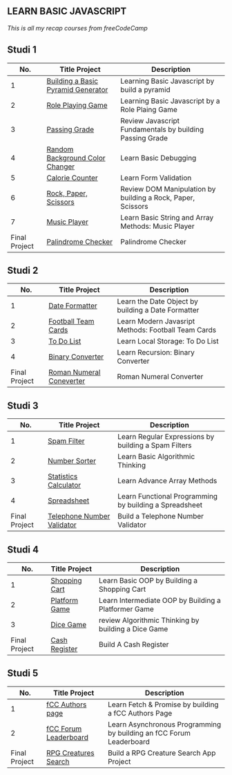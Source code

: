 ## LEARN BASIC JAVASCRIPT 
*This is all my recap courses from freeCodeCamp*

## Studi 1

| No. | Title Project | Description |
| --- | ------------- | ----------- |
| 1 | [Building a Basic Pyramid Generator](https://github.com/msalmanrafadhlih/javascriptLearning/blob/main/pyramid.js) | Learning Basic Javascript by build a pyramid |
| 2 | [Role Playing Game](https://github.com/msalmanrafadhlih/javascriptLearning/blob/main/Role%20Playing%20Game/RPG.png) | Learning Basic Javascript by a Role Plaing Game |
| 3 | [Passing Grade](https://github.com/msalmanrafadhlih/javascriptLearning/blob/main/Passing%20Grade/passingGrade.js) | Review Javascript Fundamentals by building Passing Grade |
| 4 | [Random Background Color Changer](https://github.com/msalmanrafadhlih/javascriptLearning/blob/main/Random%20Color%20Changer/gallery.gif) | Learn Basic Debugging |
| 5 | [Calorie Counter](https://github.com/msalmanrafadhlih/javascriptLearning/blob/main/Calorie%20Counter/calorieCounter.gif) | Learn Form Validation |
| 6 | [Rock, Paper, Scissors](https://github.com/msalmanrafadhlih/javascriptLearning/blob/main/Rock%20Paper%20Scissors/RPSgame.png) | Review DOM Manipulation by building a Rock, Paper, Scissors |
| 7 | [Music Player](https://github.com/msalmanrafadhlih/javascriptLearning/blob/main/Music%20Player/musicPlayer.png) | Learn Basic String and Array Methods: Music Player |
| Final Project | [Palindrome Checker](https://github.com/msalmanrafadhlih/javascriptLearning/blob/main/Palindrome%20Checker/Palindrome.png) | Palindrome Checker |

## Studi 2

| No. | Title Project | Description |
| --- | ------------- | ----------- |
| 1 | [Date Formatter](https://github.com/msalmanrafadhlih/javascriptLearning/blob/main/Date%20Formatter/dateFormatter.png) | Learn the Date Object by building a Date Formatter |
| 2 | [Football Team Cards](https://github.com/msalmanrafadhlih/javascriptLearning/blob/main/Football%20Team%20Cards/footballTeamCards.png) | Learn Modern Javasript Methods: Football Team Cards |
| 3 | [To Do List](https://github.com/msalmanrafadhlih/javascriptLearning/blob/main/To%20Do%20List/toDoList.png) | Learn Local Storage: To Do List |
| 4 | [Binary Converter](https://github.com/msalmanrafadhlih/javascriptLearning/blob/main/Binary%20Converter/BinaryConverter.gif) | Learn Recursion: Binary Converter |
| Final Project | [Roman Numeral Coneverter](https://github.com/msalmanrafadhlih/javascriptLearning/blob/main/Roman%20Numerals%20Converter/RomanNumerals.png) | Roman Numeral Converter |

## Studi 3

| No. | Title Project | Description |
| --- | ------------- | ----------- |
| 1 | [Spam Filter](https://github.com/msalmanrafadhlih/javascriptLearning/blob/main/Spam%20Filter/spamFilter.png) | Learn Regular Expressions by building a Spam Filters |
| 2 | [Number Sorter](https://github.com/msalmanrafadhlih/javascriptLearning/blob/main/Number%20Sorting/numberSorting.png) | Learn Basic Algorithmic Thinking |
| 3 | [Statistics Calculator](https://github.com/msalmanrafadhlih/javascriptLearning/blob/main/Statistic%20Calculator/statisticCalculator.png) | Learn Advance Array Methods |
| 4 | [Spreadsheet](https://github.com/msalmanrafadhlih/javascriptLearning/blob/main/Spreadsheet/spreadsheet.png) | Learn Functional Programming by building a Spreadsheet |
| Final Project | [Telephone Number Validator](https://github.com/msalmanrafadhlih/javascriptLearning/blob/main/Telephone%20Number%20Validator/NumberValidator.png) | Build a Telephone Number Validator |

## Studi 4

| No. | Title Project | Description |
| --- | ------------- | ----------- |
| 1 | [Shopping Cart](https://github.com/msalmanrafadhlih/javascriptLearning/blob/main/Shopping%20Cart/shoppingCart.png) | Learn Basic OOP by Building a Shopping Cart |
| 2 | [Platform Game](https://github.com/msalmanrafadhlih/javascriptLearning/blob/main/Platform%20Game/platformGame.png) | Learn Intermediate OOP by Building a Platformer Game |
| 3 | [Dice Game](https://github.com/msalmanrafadhlih/javascriptLearning/blob/main/Dice%20Game/diceGame.png) | review Algorithmic Thinking by building a Dice Game |
| Final Project | [Cash Register](https://github.com/msalmanrafadhlih/javascriptLearning/blob/main/Cash%20Register/cashRegister.png) | Build A Cash Register |


## Studi 5

| No. | Title Project | Description |
| --- | ------------- | ----------- |
| 1 | [fCC Authors page](https://github.com/msalmanrafadhlih/javascriptLearning/blob/main/Authors%20Page/authorsPage.png) | Learn Fetch & Promise by building a fCC Authors Page |
| 2 | [fCC Forum Leaderboard](https://github.com/msalmanrafadhlih/javascriptLearning/blob/main/Forum%20Topics/forumTopics.png) | Learn Asynchronous Programming by building an fCC Forum Leaderboard |
| Final Project | [RPG Creatures Search](https://github.com/msalmanrafadhlih/javascriptLearning/blob/main/RPG%20Creatures%20Search%20App/creatureSearch.png) | Build a RPG Creature Search App Project |
